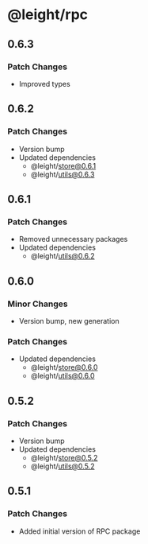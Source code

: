 # @leight/rpc

## 0.6.3

### Patch Changes

- Improved types

## 0.6.2

### Patch Changes

- Version bump
- Updated dependencies
    - @leight/store@0.6.1
    - @leight/utils@0.6.3

## 0.6.1

### Patch Changes

- Removed unnecessary packages
- Updated dependencies
    - @leight/utils@0.6.2

## 0.6.0

### Minor Changes

- Version bump, new generation

### Patch Changes

- Updated dependencies
    - @leight/store@0.6.0
    - @leight/utils@0.6.0

## 0.5.2

### Patch Changes

- Version bump
- Updated dependencies
    - @leight/store@0.5.2
    - @leight/utils@0.5.2

## 0.5.1

### Patch Changes

- Added initial version of RPC package
